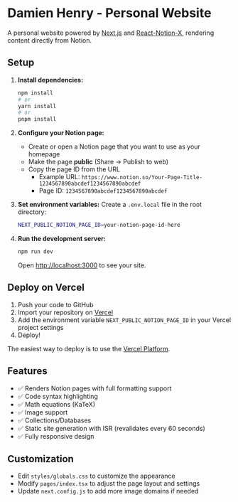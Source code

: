 # Damien Henry - Personal Website

A personal website powered by [Next.js](https://nextjs.org/) and [React-Notion-X](https://github.com/NotionX/react-notion-x), rendering content directly from Notion.

## Setup

1. **Install dependencies:**
   ```bash
   npm install
   # or
   yarn install
   # or
   pnpm install
   ```

2. **Configure your Notion page:**
   - Create or open a Notion page that you want to use as your homepage
   - Make the page **public** (Share → Publish to web)
   - Copy the page ID from the URL
     - Example URL: `https://www.notion.so/Your-Page-Title-1234567890abcdef1234567890abcdef`
     - Page ID: `1234567890abcdef1234567890abcdef`

3. **Set environment variables:**
   Create a `.env.local` file in the root directory:
   ```bash
   NEXT_PUBLIC_NOTION_PAGE_ID=your-notion-page-id-here
   ```

4. **Run the development server:**
   ```bash
   npm run dev
   ```

   Open [http://localhost:3000](http://localhost:3000) to see your site.

## Deploy on Vercel

1. Push your code to GitHub
2. Import your repository on [Vercel](https://vercel.com)
3. Add the environment variable `NEXT_PUBLIC_NOTION_PAGE_ID` in your Vercel project settings
4. Deploy!

The easiest way to deploy is to use the [Vercel Platform](https://vercel.com/new).

## Features

- ✅ Renders Notion pages with full formatting support
- ✅ Code syntax highlighting
- ✅ Math equations (KaTeX)
- ✅ Image support
- ✅ Collections/Databases
- ✅ Static site generation with ISR (revalidates every 60 seconds)
- ✅ Fully responsive design

## Customization

- Edit `styles/globals.css` to customize the appearance
- Modify `pages/index.tsx` to adjust the page layout and settings
- Update `next.config.js` to add more image domains if needed

